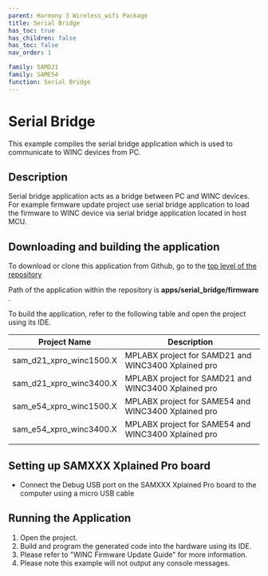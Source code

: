 ```yaml
---
parent: Harmony 3 Wireless_wifi Package
title: Serial Bridge
has_toc: true
has_children: false
has_toc: false
nav_order: 1

family: SAMD21
family: SAME54
function: Serial Bridge
---
```


# Serial Bridge

This example compiles the serial bridge application which is used to communicate to WINC devices from PC.

## Description

Serial bridge application acts as a bridge between PC and WINC devices. For example firmware update project use serial bridge application to load the firmware to WINC device via serial bridge application located in host MCU.

## Downloading and building the application

To download or clone this application from Github, go to the [top level of the repository](https://github.com/Microchip-MPLAB-Harmony/wireless_wifi)


Path of the application within the repository is **apps/serial_bridge/firmware** .

To build the application, refer to the following table and open the project using its IDE.

| Project Name      | Description                                    |
| ----------------- | ---------------------------------------------- |
| sam_d21_xpro_winc1500.X | MPLABX project for SAMD21 and WINC3400 Xplained pro |
| sam_d21_xpro_winc3400.X | MPLABX project for SAMD21 and WINC3400 Xplained pro |
| sam_e54_xpro_winc1500.X | MPLABX project for SAME54 and WINC3400 Xplained pro |
| sam_e54_xpro_winc3400.X | MPLABX project for SAME54 and WINC3400 Xplained pro |
|||

## Setting up SAMXXX Xplained Pro board

- Connect the Debug USB port on the SAMXXX Xplained Pro board to the computer using a micro USB cable

## Running the Application

1. Open the project.
2. Build and program the generated code into the hardware using its IDE.
3. Please refer to "WINC Firmware Update Guide" for more information.
4. Please note this example will not output any console messages.
